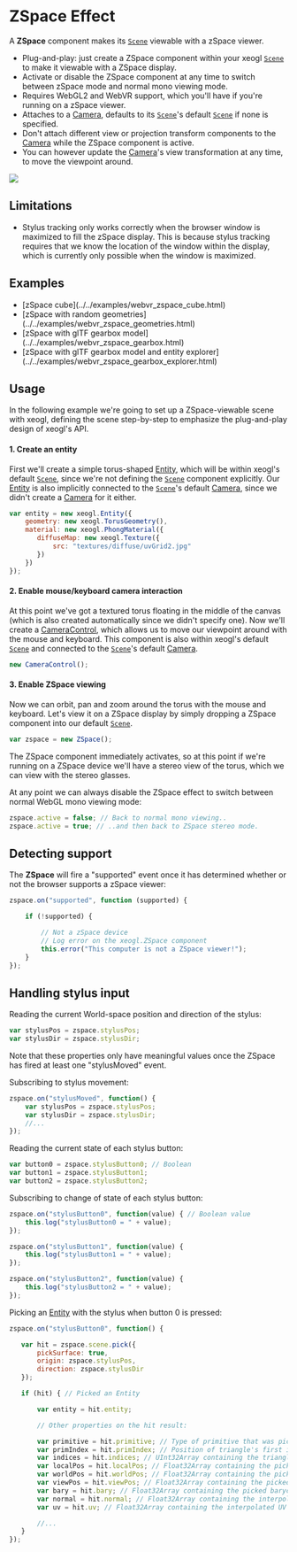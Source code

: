 # ZSpace Effect

A **ZSpace** component makes its [````Scene````](http://xeogl.org/docs/classes/Scene.html) viewable with a zSpace viewer.

* Plug-and-play: just create a ZSpace component within your xeogl [````Scene````](http://xeogl.org/docs/classes/Scene.html) to make it viewable with a ZSpace display.
* Activate or disable the ZSpace component at any time to switch between zSpace mode and normal mono viewing mode.
* Requires WebGL2 and WebVR support, which you'll have if you're running on a zSpace viewer.
* Attaches to a [Camera](http://xeogl.org/docs/classes/Camera.html), defaults to its [````Scene````](http://xeogl.org/docs/classes/Scene.html)'s default
 [````Scene````](http://xeogl.org/docs/classes/Scene.html#property_camera) if none is specified.
* Don't attach different view or projection transform components to the [Camera](http://xeogl.org/docs/classes/Camera.html) while the ZSpace component is active.
* You can however update the [Camera](http://xeogl.org/docs/classes/Camera.html)'s view transformation at any time, to move the
 viewpoint around.

 <img src="http://xeogl.org/assets/images/ZSpace.png"></img>

## Limitations

* Stylus tracking only works correctly when the browser window is maximized to fill the zSpace display. This is because
 stylus tracking requires that we know the location of the window within the display, which is currently only possible
 when the window is maximized.

## Examples

 <ul>
 <li>[zSpace cube](../../examples/webvr_zspace_cube.html)</li>
 <li>[zSpace with random geometries](../../examples/webvr_zspace_geometries.html)</li>
 <li>[zSpace with glTF gearbox model](../../examples/webvr_zspace_gearbox.html)</li>
 <li>[zSpace with glTF gearbox model and entity explorer](../../examples/webvr_zspace_gearbox_explorer.html)</li>
 </ul>

## Usage

 In the following example we're going to set up a ZSpace-viewable scene with xeogl, defining the scene step-by-step to
 emphasize the plug-and-play design of xeogl's API.

#### 1. Create an entity

 First we'll create a simple torus-shaped [Entity](http://xeogl.org/docs/classes/Entity.html), which will be within xeogl's default
 [````Scene````](http://xeogl.org/docs/classes/Scene.html), since we're not defining the [````Scene````](http://xeogl.org/docs/classes/Scene.html) component
 explicitly. Our [Entity](http://xeogl.org/docs/classes/Entity.html) is also implicitly connected to the
 [````Scene````](http://xeogl.org/docs/classes/Scene.html)'s default [Camera](http://xeogl.org/docs/classes/Camera.html), since we didn't create
 a [Camera](http://xeogl.org/docs/classes/Camera.html) for it either.

 ````javascript
 var entity = new xeogl.Entity({
     geometry: new xeogl.TorusGeometry(),
     material: new xeogl.PhongMaterial({
        diffuseMap: new xeogl.Texture({
            src: "textures/diffuse/uvGrid2.jpg"
        })
     })
 });
 ````

#### 2. Enable mouse/keyboard camera interaction

 At this point we've got a textured torus floating in the middle of the canvas (which is also created automatically
 since we didn't specify one). Now we'll create a
 [CameraControl](http://xeogl.org/docs/classes/CameraControl.html), which allows us to move our viewpoint around with the mouse and
 keyboard. This component is also within xeogl's default [````Scene````](http://xeogl.org/docs/classes/Scene.html) and connected to the
 [````Scene````](http://xeogl.org/docs/classes/Scene.html)'s default [Camera](http://xeogl.org/docs/classes/Camera.html).

 ````javascript
 new CameraControl();
 ````

#### 3. Enable ZSpace viewing

Now we can orbit, pan and zoom around the torus with the mouse and keyboard. Let's view it on a ZSpace display by simply dropping a ZSpace component into our default [````Scene````](http://xeogl.org/docs/classes/Scene.html).

 ````javascript
 var zspace = new ZSpace();
 ````

The ZSpace component immediately activates, so at this point if we're running on a ZSpace device we'll have a stereo
 view of the torus, which we can view with the stereo glasses.

 At any point we can always disable the ZSpace effect to switch between normal WebGL mono viewing mode:

 ````javascript
 zspace.active = false; // Back to normal mono viewing..
 zspace.active = true; // ..and then back to ZSpace stereo mode.
 ````

## Detecting support

The **ZSpace** will fire a "supported" event once it has determined whether or not the browser
 supports a zSpace viewer:

````javascript
zspace.on("supported", function (supported) {

    if (!supported) {

        // Not a zSpace device
        // Log error on the xeogl.ZSpace component
        this.error("This computer is not a ZSpace viewer!"); 
    }
});
````

## Handling stylus input

Reading the current World-space position and direction of the stylus:


````javascript
var stylusPos = zspace.stylusPos;
var stylusDir = zspace.stylusDir;
````

Note that these properties only have meaningful values once the ZSpace has fired at least one "stylusMoved" event.

 Subscribing to stylus movement:

 ````javascript
 zspace.on("stylusMoved", function() {
     var stylusPos = zspace.stylusPos;
     var stylusDir = zspace.stylusDir;
     //...
 });
 ````

 Reading the current state of each stylus button:

 ````javascript
 var button0 = zspace.stylusButton0; // Boolean
 var button1 = zspace.stylusButton1;
 var button2 = zspace.stylusButton2;
 ````

 Subscribing to change of state of each stylus button:

 ````javascript
 zspace.on("stylusButton0", function(value) { // Boolean value
     this.log("stylusButton0 = " + value);
 });

 zspace.on("stylusButton1", function(value) {
     this.log("stylusButton1 = " + value);
 });

 zspace.on("stylusButton2", function(value) {
     this.log("stylusButton2 = " + value);
 });
 ````

 Picking an [Entity](http://xeogl.org/docs/classes/Entity.html) with the stylus when button 0 is pressed:

 ````javascript
 zspace.on("stylusButton0", function() {

    var hit = zspace.scene.pick({
        pickSurface: true,
        origin: zspace.stylusPos,
        direction: zspace.stylusDir
    });

    if (hit) { // Picked an Entity

        var entity = hit.entity;

        // Other properties on the hit result:

        var primitive = hit.primitive; // Type of primitive that was picked, usually "triangles"
        var primIndex = hit.primIndex; // Position of triangle's first index in the picked Entity's Geometry's indices array
        var indices = hit.indices; // UInt32Array containing the triangle's vertex indices
        var localPos = hit.localPos; // Float32Array containing the picked Local-space position within the triangle
        var worldPos = hit.worldPos; // Float32Array containing the picked World-space position within the triangle
        var viewPos = hit.viewPos; // Float32Array containing the picked View-space position within the triangle
        var bary = hit.bary; // Float32Array containing the picked barycentric position within the triangle
        var normal = hit.normal; // Float32Array containing the interpolated normal vector at the picked position on the triangle
        var uv = hit.uv; // Float32Array containing the interpolated UV coordinates at the picked position on the triangle

        //...
    }
 });
 ````